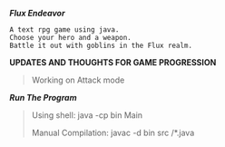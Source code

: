 ***Flux Endeavor***
```
A text rpg game using java.
Choose your hero and a weapon.
Battle it out with goblins in the Flux realm.
```

__UPDATES AND THOUGHTS FOR GAME PROGRESSION__

> Working on Attack mode

***Run The Program***

> Using shell: java -cp bin Main
> 
> Manual Compilation: javac -d bin src /*.java










   